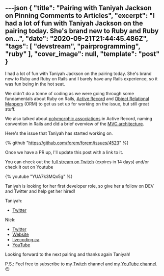 ---json
{
  "title": "Pairing with Taniyah Jackson on Pinning Comments to Articles",
  "excerpt": "I had a lot of fun with Taniyah Jackson on the pairing today. She's brand new to Ruby and Ruby on...",
  "date": "2020-09-21T21:44:45.486Z",
  "tags": [
    "devstream",
    "pairprogramming",
    "ruby"
  ],
  "cover_image": null,
  "template": "post"
}
---

I had a lot of fun with Taniyah Jackson on the pairing today. She's brand new to Ruby and Ruby on Rails and I barely have any Rails experience, so it was fun being in the hot seat.

We didn't do a tonne of coding as we were going through some fundamentals about Ruby on Rails, [Active Record](https://guides.rubyonrails.org/active_record_basics.html) and [Object Relational Mappers](https://en.wikipedia.org/wiki/Object-relational_mapping) (ORM) to get us set up for working on the issue, but still great stuff.

We also talked about [polymorphic associations](https://edgeguides.rubyonrails.org/association_basics.html#polymorphic-associations) in Active Record, naming convention in Rails and did a brief overview of the [MVC architecture](https://www.sitepoint.com/model-view-controller-mvc-architecture-rails).

Here's the issue that Taniyah has started working on.

{% github "https://github.com/forem/forem/issues/4523" %}

Once we have a PR up, I'll update this post with a link to it.

You can check out the [full stream on Twitch](https://www.twitch.tv/videos/747956751) (expires in 14 days) and/or check it out on Youtube

{% youtube "YUA7k3MQx5g" %} 

Taniyah is looking for her first developer role, so give her a follow on DEV and Twitter and help get her hired!

Taniyah:

* [Twitter](https://twitter.com/Code_Kuroi)

Nick:

* [Twitter](https://twitter.com/nickytonline)
* [Website](https://iamdeveloper.com/)
* [livecoding.ca](https://livecoding.ca)
* [YouTube](https://youtube.iamdeveloper.com)

Looking forward to the next pairing and thanks again Taniyah!

P.S.: Feel free to subscribe to [my Twitch](https://livecoding.ca) channel and [my YouTube channel](https://m.youtube.com/channel/UCBLlEq0co24VFJIMEHNcPOQ). 😉
